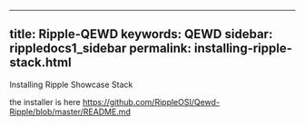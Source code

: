 
---
title: Ripple-QEWD
keywords: QEWD
sidebar: rippledocs1_sidebar
permalink: installing-ripple-stack.html
---
Installing Ripple Showcase Stack


the installer is here
https://github.com/RippleOSI/Qewd-Ripple/blob/master/README.md
